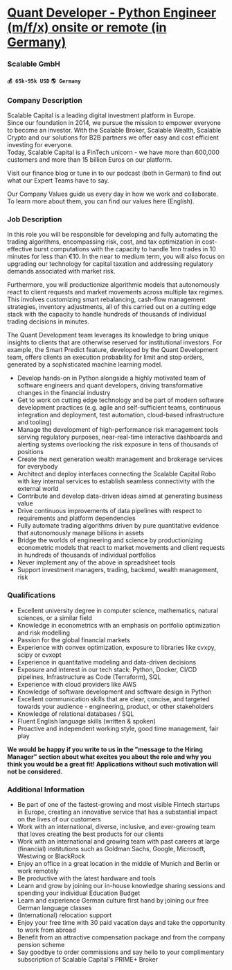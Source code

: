 # [Quant Developer - Python Engineer (m/f/x) onsite or remote (in Germany)](https://www.remotewlb.com/apply/quant-developer-python-engineer-m-f-x-onsite-or-remote-in-germany-37360)  
### Scalable GmbH  
#### `💰 65k-95k USD` `🌎 Germany`  

### Company Description

Scalable Capital is a leading digital investment platform in Europe.  
Since our foundation in 2014, we pursue the mission to empower everyone to become an investor. With the Scalable Broker, Scalable Wealth, Scalable Crypto and our solutions for B2B partners we offer easy and cost efficient investing for everyone.  
Today, Scalable Capital is a FinTech unicorn - we have more than 600,000 customers and more than 15 billion Euros on our platform.  
  
Visit our finance blog or tune in to our podcast (both in German) to find out what our Expert Teams have to say.  
  
Our Company Values guide us every day in how we work and collaborate. To learn more about them, you can find our values here (English).

### Job Description

In this role you will be responsible for developing and fully automating the trading algorithms, encompassing risk, cost, and tax optimization in cost-effective burst computations with the capacity to handle 1mn trades in 10 minutes for less than €10. In the near to medium term, you will also focus on upgrading our technology for capital taxation and addressing regulatory demands associated with market risk.

Furthermore, you will productionize algorithmic models that autonomously react to client requests and market movements across multiple tax regimes. This involves customizing smart rebalancing, cash-flow management strategies, inventory adjustments, all of this carried out on a cutting edge stack with the capacity to handle hundreds of thousands of individual trading decisions in minutes.

The Quant Development team leverages its knowledge to bring unique insights to clients that are otherwise reserved for institutional investors. For example, the Smart Predict feature, developed by the Quant Development team, offers clients an execution probability for limit and stop orders, generated by a sophisticated machine learning model.

  * Develop hands-on in Python alongside a highly motivated team of software engineers and quant developers, driving transformative changes in the financial industry
  * Get to work on cutting edge technology and be part of modern software development practices (e.g. agile and self-sufficient teams, continuous integration and deployment, test automation, cloud-based infrastructure and tooling)
  * Manage the development of high-performance risk management tools serving regulatory purposes, near-real-time interactive dashboards and alerting systems overlooking the risk exposure in tens of thousands of positions
  * Create the next generation wealth management and brokerage services for everybody
  * Architect and deploy interfaces connecting the Scalable Capital Robo with key internal services to establish seamless connectivity with the external world
  * Contribute and develop data-driven ideas aimed at generating business value
  * Drive continuous improvements of data pipelines with respect to requirements and platform dependencies
  * Fully automate trading algorithms driven by pure quantitative evidence that autonomously manage billions in assets
  * Bridge the worlds of engineering and science by productionizing econometric models that react to market movements and client requests in hundreds of thousands of individual portfolios
  * Never implement any of the above in spreadsheet tools
  * Support investment managers, trading, backend, wealth management, risk

### Qualifications

  * Excellent university degree in computer science, mathematics, natural sciences, or a similar field
  * Knowledge in econometrics with an emphasis on portfolio optimization and risk modelling
  * Passion for the global financial markets
  * Experience with convex optimization, exposure to libraries like cvxpy, scipy or cvxopt
  * Experience in quantitative modeling and data-driven decisions
  * Exposure and interest in our tech stack: Python, Docker, CI/CD pipelines, Infrastructure as Code (Terraform), SQL
  * Experience with cloud providers like AWS
  * Knowledge of software development and software design in Python
  * Excellent communication skills that are clear, concise, and targeted towards your audience - engineering, product, or other stakeholders
  * Knowledge of relational databases / SQL
  * Fluent English language skills (written & spoken)
  * Proactive and independent working style, good time management, fair play

**We would be happy if you write to us in the "message to the Hiring Manager" section about what excites you about the role and why you think you would be a great fit! Applications without such motivation will not be considered.**

### Additional Information

  * Be part of one of the fastest-growing and most visible Fintech startups in Europe, creating an innovative service that has a substantial impact on the lives of our customers
  * Work with an international, diverse, inclusive, and ever-growing team that loves creating the best products for our clients
  * Work with an international and growing team with past careers at large (financial) institutions such as Goldman Sachs, Google, Microsoft, Westwing or BlackRock
  * Enjoy an office in a great location in the middle of Munich and Berlin or work remotely
  * Be productive with the latest hardware and tools
  * Learn and grow by joining our in-house knowledge sharing sessions and spending your individual Education Budget 
  * Learn and experience German culture first hand by joining our free German language classes
  * (International) relocation support
  * Enjoy your free time with 30 paid vacation days and take the opportunity to work from abroad
  * Benefit from an attractive compensation package and from the company pension scheme
  * Say goodbye to order commissions and say hello to your complimentary subscription of Scalable Capital's PRIME+ Broker

